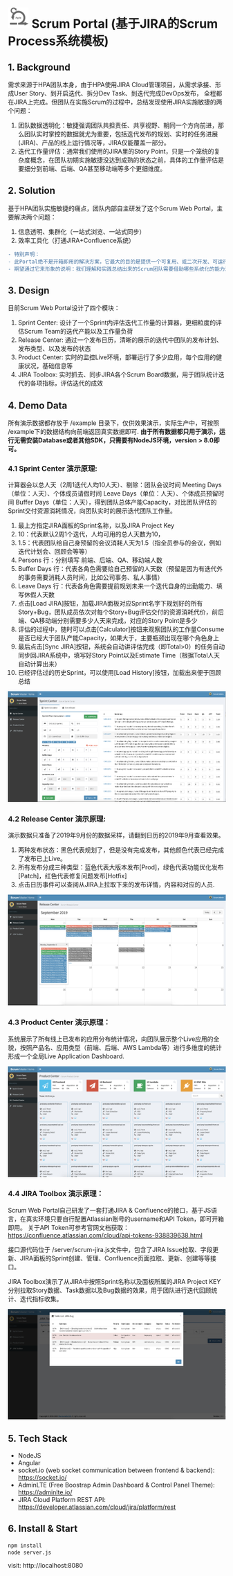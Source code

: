 # <img src="https://github.com/hpa-antren/scrum-portal/blob/master/public/img/icon_agile.png?raw=true" width=48> Scrum Portal (基于JIRA的Scrum Process系统模板)

## 1. Background
需求来源于HPA团队本身，由于HPA使用JIRA Cloud管理项目，从需求承接、形成User Story、到开启迭代、拆分Dev Task、到迭代完成DevOps发布， 全程都在JIRA上完成。但团队在实施Scrum的过程中，总结发现使用JIRA实施敏捷的两个问题：
1. 团队数据透明化：敏捷强调团队共担责任、共享视野、朝同一个方向前进，那么团队实时掌控的数据就尤为重要，包括迭代发布的规划、实时的任务进展(JIRA)、产品的线上运行情况等，JIRA仅能覆盖一部分。
2. 迭代工作量评估：通常我们使用的JIRA里的Story Point，只是一个笼统的复杂度概念，在团队初期实施敏捷没达到成熟的状态之前，具体的工作量评估是要细分到前端、后端、QA甚至移动端等多个更细维度。

## 2. Solution
基于HPA团队实施敏捷的痛点，团队内部自主研发了这个Scrum Web Portal，主要解决两个问题：
1. 信息透明、集群化（一站式浏览、一站式同步）
2. 效率工具化（打通JIRA+Confluence系统）

```diff
- 特别声明：
- 此Portal绝不是开箱即用的解决方案，它最大的目的是提供一个可复用、或二次开发、可运行演示的例子（所以叫系统模板）
- 期望通过它来形象的说明：我们理解和实践总结出来的Scrum团队需要借助哪些系统化的能力来辅助迭代推进，以及团队如何向成熟敏捷形态迈进！
```

## 3. Design
目前Scrum Web Portal设计了四个模块：
1. Sprint Center: 设计了一个Sprint内评估迭代工作量的计算器，更细粒度的评估Scrum Team的迭代产能以及工作量负荷
2. Release Center: 通过一个发布日历，清晰的展示的迭代中团队的发布计划、发布类型、以及发布的状态
3. Product Center: 实时的监控Live环境，部署运行了多少应用，每个应用的健康状况，基础信息等
4. JIRA Toolbox: 实时抓去、同步JIRA各个Scrum Board数据，用于团队统计迭代的各项指标，评估迭代的成效

## 4. Demo Data
所有演示数据都存放于 /example 目录下，仅供效果演示，实际生产中，可按照 /example下的数据结构向前端返回真实数据即可.
**由于所有数据都只用于演示，运行无需安装Database或者其他SDK，只需要有NodeJS环境，version > 8.0即可。**

### 4.1 Sprint Center 演示原理: 
计算器会以总人天（2周1迭代人均10人天）、剔除：团队会议时间 Meeting Days（单位：人天）、个体成员请假时间 Leave Days（单位：人天）、个体成员预留时间 Buffer Days（单位：人天），得到团队总体产能Capacity，对比团队评估的Sprint交付资源消耗情况，向团队实时的展示迭代团队工作量。

1. 最上方指定JIRA面板的Sprint名称，以及JIRA Project Key
2. 10：代表默认2周1个迭代，人均可用的总人天数为10，
3. 1.5：代表团队给自己身预留的会议消耗人天为1.5（指全员参与的会议，例如迭代计划会、回顾会等等）
4. Persons 行：分别填写 前端、后端、QA、移动端人数
5. Buffer Days 行：代表各角色需要给自己预留的人天数（预留是因为有迭代外的事务需要消耗人员时间，比如公司事务、私人事情）
6. Leave Days 行：代表各角色需要提前规划未来一个迭代自身的出勤能力、填写休假人天数
7. 点击[Load JIRA]按钮，加载JIRA面板对应Sprint名字下规划好的所有Story+Bug，团队成员依次对每个Story+Bug评估交付的资源消耗代价，前后端、QA移动端分别需要多少人天来完成，对应的Story Point是多少
8. 评估的过程中，随时可以点击[Calculator]按钮来观察团队的工作量Consume是否已经大于团队产能Capacity，如果大于，主要瓶颈出现在哪个角色身上
9. 最后点击[Sync JIRA]按钮，系统会自动讲评估完成（即Total>0）的任务自动同步回JIRA系统中，填写好Story Point以及Estimate Time（根据Total人天自动计算出来）
10. 已经评估过的历史Sprint，可以使用[Load History]按钮，加载出来便于回顾总结

<img src="https://github.com/hpa-antren/scrum-portal/blob/master/example/sprint-calculator.png?raw=true">

### 4.2 Release Center 演示原理: 
演示数据只准备了2019年9月份的数据采样，请翻到日历的2019年9月查看效果。

1. 两种发布状态：黑色代表规划了，但是没有完成发布，其他颜色代表已经完成了发布已上Live。
2. 所有发布分成三种类型：蓝色代表大版本发布[Prod]，绿色代表功能优化发布[Patch]，红色代表修复问题发布[Hotfix]
3. 点击日历事件可以查阅从JIRA上拉取下来的发布详情，内容和对应的人员.

<img src="https://github.com/hpa-antren/scrum-portal/blob/master/example/release-calendar.png?raw=true">

### 4.3 Product Center 演示原理：
系统展示了所有线上已发布的应用分布统计情况，向团队展示整个Live应用的全貌，按照产品名、应用类型（前端、后端、AWS Lambda等）进行多维度的统计形成一个全局Live Application Dashboard.

<img src="https://github.com/hpa-antren/scrum-portal/blob/master/example/product-list.png?raw=true">

### 4.4 JIRA Toolbox 演示原理：
Scrum Web Portal自己研发了一套打通JIRA & Confluence的接口，基于JS语言，在真实环境只要自行配置Atlassian账号的username和API Token，即可开箱即用。
关于API Token可参考官网文档获取：https://confluence.atlassian.com/cloud/api-tokens-938839638.html

接口源代码位于 /server/scrum-jira.js文件中，包含了JIRA Issue拉取、字段更新、JIRA面板的Sprint创建、管理、Confluence页面拉取、更新、创建等等接口。

JIRA Toolbox演示了从JIRA中按照Sprint名称以及面板所属的JIRA Project KEY分别拉取Story数据、Task数据以及Bug数据的效果，用于团队进行迭代回顾统计、迭代指标收集。

<img src="https://github.com/hpa-antren/scrum-portal/blob/master/example/jira-toolbox.png?raw=true">

## 5. Tech Stack
- NodeJS
- Angular
- socket.io (web socket communication between frontend & backend): https://socket.io/
- AdminLTE (Free Boostrap Admin Dashboard & Control Panel Theme): https://adminlte.io/
- JIRA Cloud Platform REST API: https://developer.atlassian.com/cloud/jira/platform/rest

## 6. Install & Start

    npm install
    node server.js

visit: http://localhost:8080
